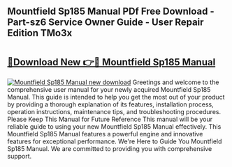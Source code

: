 ## Mountfield Sp185 Manual PDf Free Download - Part-sz6 Service Owner Guide - User Repair Edition TMo3x

# <h2><a href="http://cf28134.oget.top/?id=Mountfield+Sp185+Manual">🔗Download New 👉🔴 Mountfield Sp185 Manual</a></h2>

[![Mountfield Sp185 Manual new download](https://i.imgur.com/5g1atiW.png)](http://cf28134.oget.top/?id=Mountfield+Sp185+Manual)
Greetings and welcome to the comprehensive user manual for your newly acquired Mountfield Sp185 Manual. This guide is intended to help you get the most out of your product by providing a thorough explanation of its features, installation process, operation instructions, maintenance tips, and troubleshooting procedures. Please Keep This Manual for Future Reference This manual will be your reliable guide to using your new Mountfield Sp185 Manual effectively. This Mountfield Sp185 Manual features a powerful engine and innovative features for exceptional performance. We're Here to Guide You Mountfield Sp185 Manual. We are committed to providing you with comprehensive support.
